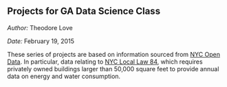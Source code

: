 ## Projects for GA Data Science Class

*Author:* Theodore Love

*Date:* February 19, 2015

These series of projects are based on information sourced from [NYC Open Data](https://nycopendata.socrata.com/). In particular, data relating to [NYC Local Law 84](http://www.nyc.gov/html/gbee/html/plan/ll84.shtml), which requires privately owned buildings larger than 50,000 square feet to provide annual data on energy and water consumption.